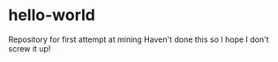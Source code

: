 # hello-world
Repository for first attempt at mining
Haven't done this so I hope I don't screw it up!
